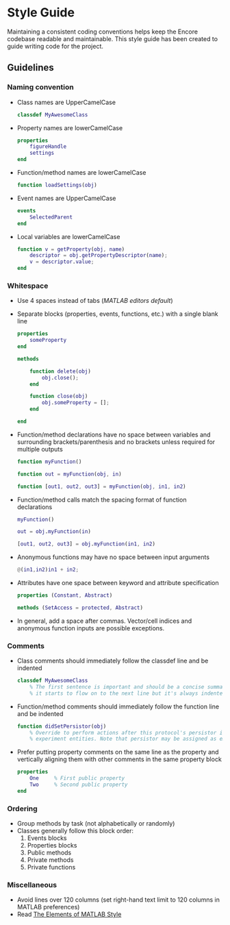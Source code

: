 # Style Guide

Maintaining a consistent coding conventions helps keep the Encore codebase readable and maintainable. This style guide has been created to guide writing code for the project.

## Guidelines

### Naming convention
- Class names are UpperCamelCase

  ```matlab
  classdef MyAwesomeClass
  ```

- Property names are lowerCamelCase

  ```matlab
  properties
      figureHandle
      settings
  end
  ```

- Function/method names are lowerCamelCase

  ```matlab
  function loadSettings(obj)
  ```

- Event names are UpperCamelCase

  ```matlab
  events
      SelectedParent
  end
  ```

- Local variables are lowerCamelCase

  ```matlab
  function v = getProperty(obj, name)
      descriptor = obj.getPropertyDescriptor(name);
      v = descriptor.value;
  end
  ```

### Whitespace
- Use 4 spaces instead of tabs (*MATLAB editors default*)
- Separate blocks (properties, events, functions, etc.) with a single blank line

  ```matlab
  properties
      someProperty
  end

  methods

      function delete(obj)
          obj.close();
      end

      function close(obj)
          obj.someProperty = [];
      end

  end
  ```

- Function/method declarations have no space between variables and surrounding brackets/parenthesis and no brackets unless required for multiple outputs

  ```matlab
  function myFunction()

  function out = myFunction(obj, in)

  function [out1, out2, out3] = myFunction(obj, in1, in2)
  ```

- Function/method calls match the spacing format of function declarations

  ```matlab
  myFunction()

  out = obj.myFunction(in)

  [out1, out2, out3] = obj.myFunction(in1, in2)
  ```

- Anonymous functions may have no space between input arguments

  ```matlab
  @(in1,in2)in1 + in2;
  ```

- Attributes have one space between keyword and attribute specification

  ```matlab
  properties (Constant, Abstract)

  methods (SetAccess = protected, Abstract)
  ```

- In general, add a space after commas. Vector/cell indices and anonymous function inputs are possible exceptions.

### Comments
- Class comments should immediately follow the classdef line and be indented

  ```matlab
  classdef MyAwesomeClass
      % The first sentence is important and should be a concise summary of the class. Now we include some more details and
      % it starts to flow on to the next line but it's always indented.
  ```

- Function/method comments should immediately follow the function line and be indented

  ```matlab
  function didSetPersistor(obj)
      % Override to perform actions after this protocol's persistor is set, e.g. assign property values based on
      % experiment entities. Note that persistor may be assigned as empty is there is no persistor.
  ```

- Prefer putting property comments on the same line as the property and vertically aligning them with other comments in the same property block

  ```matlab
  properties
      One     % First public property
      Two     % Second public property
  end
  ```

### Ordering
- Group methods by task (not alphabetically or randomly)
- Classes generally follow this block order:
  1. Events blocks
  1. Properties blocks
  1. Public methods
  1. Private methods
  1. Private functions

### Miscellaneous
- Avoid lines over 120 columns (set right-hand text limit to 120 columns in MATLAB preferences)
- Read [The Elements of MATLAB Style](http://www.cambridge.org/us/academic/subjects/computer-science/scientific-computing-scientific-software/elements-matlab-style)
